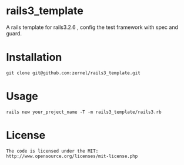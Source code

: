 rails3_template
===============

A rails template for rails3.2.6 , config the test framework with spec and guard.

# Installation

	git clone git@github.com:zernel/rails3_template.git

# Usage

	rails new your_project_name -T -m rails3_template/rails3.rb
	
# License

	The code is licensed under the MIT: http://www.opensource.org/licenses/mit-license.php
